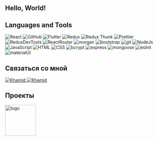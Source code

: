 ## Hello, World!

## Languages and Tools
![React](https://img.shields.io/badge/-React-45b8d8?style=for-the-badge&logo=react&logoColor=white)
![GitHub](https://img.shields.io/badge/-GitHub-black?style=for-the-badge&logo=github&logoColor=white)
![Flutter](https://img.shields.io/badge/-MongoDB-white?style=for-the-badge&logo=mongodb&logoColor=green)
![Redux](https://img.shields.io/badge/-Redux-430098?style=for-the-badge&logo=redux&logoColor=white)
![Redux Thunk](https://img.shields.io/badge/-Redux_Thunk-white?style=for-the-badge&logo=Redux&logoColor=4300980)
![Prettier](https://img.shields.io/badge/-Prettier-grey?style=for-the-badge&logo=Prettier&logoColor=orange)
![ReduxDevTools](https://img.shields.io/badge/redux_devtools-430098?style=for-the-badge&logo=redux)
![ReactRouter](https://img.shields.io/badge/-React_Router-black?style=for-the-badge&logo=react-router&logoColor=orange)
![morgan](https://img.shields.io/badge/-MORGAN-black?style=for-the-badge&logo=morgan&logoColor=orange)
![bootstrap](https://img.shields.io/badge/-Bootstrap-6e10ee?style=for-the-badge&logo=bootstrap&logoColor=white)
![git](https://img.shields.io/badge/-Git-F05032?style=for-the-badge&logo=git&logoColor=white)
![NodeJs](https://img.shields.io/badge/-Nodejs-43853d?style=for-the-badge&logo=Node.js&logoColor=white)
![JavaScript](https://img.shields.io/badge/-JavaScript-yellow?style=for-the-badge&logo=JavaScript&logoColor=white)
![HTML](https://img.shields.io/badge/-HTML-FF6618?style=for-the-badge&logo=HTML&logoColor=white)
![CSS](https://img.shields.io/badge/-CSS-1872FF?style=for-the-badge&logo=css&logoColor=white)
![bcrypt](https://img.shields.io/badge/bcrypt-✔-green?style=for-the-badge&logo)
![express](https://img.shields.io/badge/express-green?style=for-the-badge&logo=express)
![mongoose](https://img.shields.io/badge/mongoose-✔-green?style=for-the-badge&logo=mongoose)
![eslint](https://img.shields.io/badge/eslint-blue?style=for-the-badge&logo=eslint)
![materialUI](https://img.shields.io/badge/-Material_Ui-blue?style=for-the-badge&logo=material_ui&logoColor=white)

## Связаться со мной
<a href="https://t.me/wetflame">
    <img alt="Khamid" src="https://img.shields.io/badge/-Telegram-blue?style=for-the-badge&logo=telegram&logoColor=white" />
  </a>
  <a href="https://vk.com/fittiad">
    <img alt="Khamid" src="https://img.shields.io/badge/-VK-blue?style=for-the-badge&logo=vk" />
  </a>
  
  ## Проекты
  <a href="https://imgbb.com/"><img width='100' src="https://i.ibb.co/pfT7t6k/logo.png" alt="logo" border="0"></a>
 
